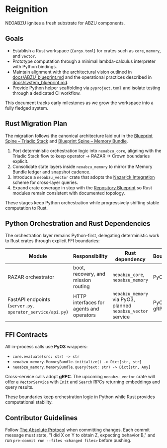 # Reignition

NEOABZU ignites a fresh substrate for ABZU components.

## Goals
- Establish a Rust workspace (`Cargo.toml`) for crates such as `core`, `memory`, and `vector`.
- Prototype computation through a minimal lambda-calculus interpreter with Python bindings.
- Maintain alignment with the architectural vision outlined in [docs/ABZU_blueprint.md](../docs/ABZU_blueprint.md) and
  the operational practices described in [docs/system_blueprint.md](../docs/system_blueprint.md).
- Provide Python helper scaffolding via `pyproject.toml` and isolate testing through a dedicated CI workflow.

This document tracks early milestones as we grow the workspace into a fully fledged system.

## Rust Migration Plan

The migration follows the canonical architecture laid out in the
[Blueprint Spine – Triadic Stack](../docs/blueprint_spine.md#triadic-stack)
and [Blueprint Spine – Memory Bundle](../docs/blueprint_spine.md#memory-bundle).

1. Port deterministic orchestration logic into `neoabzu_core`, aligning with the
   Triadic Stack flow to keep operator → RAZAR → Crown boundaries explicit.
2. Consolidate state layers inside `neoabzu_memory` to mirror the Memory Bundle
   ledger and snapshot cadence.
3. Introduce a `neoabzu_vector` crate that adopts the
   [Nazarick Integration](../docs/blueprint_spine.md#nazarick-integration-with-crown-and-razar)
   scheme for cross-layer queries.
4. Expand crate coverage in step with the
   [Repository Blueprint](../docs/blueprint_spine.md#repository-blueprint) so
   Rust modules remain consistent with documented topology.

These stages keep Python orchestration while progressively shifting stable
computation to Rust.

## Python Orchestration and Rust Dependencies

The orchestration layer remains Python-first, delegating deterministic work to
Rust crates through explicit FFI boundaries:

| Module | Responsibility | Rust dependency | Boundary |
| --- | --- | --- | --- |
| RAZAR orchestrator | boot, recovery, and mission routing | `neoabzu_core`, `neoabzu_memory` | PyO3 |
| FastAPI endpoints (`server.py`, `operator_service/api.py`) | HTTP interfaces for agents and operators | `neoabzu_memory` via PyO3, planned `neoabzu_vector` service | PyO3 / gRPC |

## FFI Contracts

All in-process calls use **PyO3** wrappers:

- `core.evaluate(src: str) -> str`
- `neoabzu_memory.MemoryBundle.initialize() -> Dict[str, str]`
- `neoabzu_memory.MemoryBundle.query(text: str) -> Dict[str, Any]`

Cross-service calls adopt **gRPC**. The upcoming `neoabzu_vector` crate will
offer a `VectorService` with `Init` and `Search` RPCs returning embeddings and
query results.

These boundaries keep orchestration logic in Python while Rust provides
computational stability.

## Contributor Guidelines

Follow [The Absolute Protocol](../docs/The_Absolute_Protocol.md) when committing
changes. Each commit message must state, "I did X on Y to obtain Z, expecting
behavior B," and run `pre-commit run --files <changed files>` before pushing.
